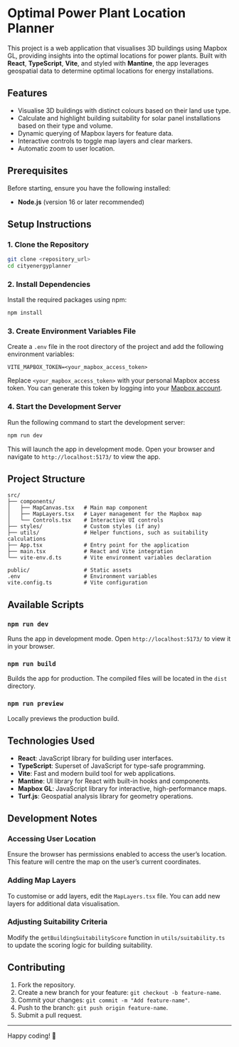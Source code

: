 # Optimal Power Plant Location Planner

This project is a web application that visualises 3D buildings using Mapbox GL, providing insights into the optimal locations for power plants. Built with **React**, **TypeScript**, **Vite**, and styled with **Mantine**, the app leverages geospatial data to determine optimal locations for energy installations.

## Features

- Visualise 3D buildings with distinct colours based on their land use type.
- Calculate and highlight building suitability for solar panel installations based on their type and volume.
- Dynamic querying of Mapbox layers for feature data.
- Interactive controls to toggle map layers and clear markers.
- Automatic zoom to user location.

## Prerequisites

Before starting, ensure you have the following installed:

- **Node.js** (version 16 or later recommended)

## Setup Instructions

### 1. Clone the Repository

```bash
git clone <repository_url>
cd cityenergyplanner
```

### 2. Install Dependencies

Install the required packages using npm:

```bash
npm install
```

### 3. Create Environment Variables File

Create a `.env` file in the root directory of the project and add the following environment variables:

```env
VITE_MAPBOX_TOKEN=<your_mapbox_access_token>
```

Replace `<your_mapbox_access_token>` with your personal Mapbox access token. You can generate this token by logging into your [Mapbox account](https://www.mapbox.com/).

### 4. Start the Development Server

Run the following command to start the development server:

```bash
npm run dev
```

This will launch the app in development mode. Open your browser and navigate to `http://localhost:5173/` to view the app.

## Project Structure

```plaintext
src/
├── components/
│   ├── MapCanvas.tsx   # Main map component
│   ├── MapLayers.tsx   # Layer management for the Mapbox map
│   └── Controls.tsx    # Interactive UI controls
├── styles/             # Custom styles (if any)
├── utils/              # Helper functions, such as suitability calculations
├── App.tsx             # Entry point for the application
├── main.tsx            # React and Vite integration
└── vite-env.d.ts       # Vite environment variables declaration

public/                 # Static assets
.env                    # Environment variables
vite.config.ts          # Vite configuration
```

## Available Scripts

### `npm run dev`

Runs the app in development mode. Open `http://localhost:5173/` to view it in your browser.

### `npm run build`

Builds the app for production. The compiled files will be located in the `dist` directory.

### `npm run preview`

Locally previews the production build.

## Technologies Used

- **React**: JavaScript library for building user interfaces.
- **TypeScript**: Superset of JavaScript for type-safe programming.
- **Vite**: Fast and modern build tool for web applications.
- **Mantine**: UI library for React with built-in hooks and components.
- **Mapbox GL**: JavaScript library for interactive, high-performance maps.
- **Turf.js**: Geospatial analysis library for geometry operations.

## Development Notes

### Accessing User Location

Ensure the browser has permissions enabled to access the user’s location. This feature will centre the map on the user’s current coordinates.

### Adding Map Layers

To customise or add layers, edit the `MapLayers.tsx` file. You can add new layers for additional data visualisation.

### Adjusting Suitability Criteria

Modify the `getBuildingSuitabilityScore` function in `utils/suitability.ts` to update the scoring logic for building suitability.

## Contributing

1. Fork the repository.
2. Create a new branch for your feature: `git checkout -b feature-name`.
3. Commit your changes: `git commit -m "Add feature-name"`.
4. Push to the branch: `git push origin feature-name`.
5. Submit a pull request.

---

Happy coding! 🎉
